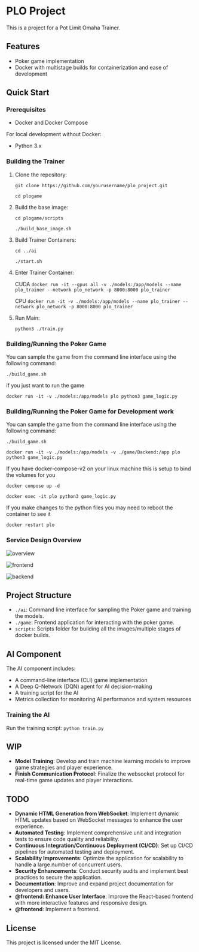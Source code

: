 # PLO Project

This is a project for a Pot Limit Omaha Trainer. 

## Features
- Poker game implementation
- Docker with multistage builds for containerization and ease of development

## Quick Start

### Prerequisites

- Docker and Docker Compose

For local development without Docker:
- Python 3.x

### Building the Trainer

1. Clone the repository:

    `git clone https://github.com/yourusername/plo_project.git`

    `cd plogame`
    

2. Build the base image:

    `cd plogame/scripts`

    `./build_base_image.sh`

    
3. Build Trainer Containers:
    
    `cd ../ai`

    `./start.sh`

4. Enter Trainer Container:

    CUDA
    `docker run -it --gpus all -v ./models:/app/models --name plo_trainer --network plo_network -p 8000:8000 plo_trainer`

    CPU
    `docker run -it -v ./models:/app/models --name plo_trainer --network plo_network -p 8000:8000 plo_trainer`

5. Run Main:

    `python3 ./train.py`

### Building/Running the Poker Game

You can sample the game from the command line interface using the following command:

`./build_game.sh`

if you just want to run the game

`docker run -it -v ./models:/app/models plo python3 game_logic.py`

### Building/Running the Poker Game for Development work

You can sample the game from the command line interface using the following command:

`./build_game.sh`

`docker run -it -v ./models:/app/models -v ./game/Backend:/app plo python3 game_logic.py`

If you have docker-compose-v2 on your linux machine this is setup to bind the volumes for you

`docker compose up -d`

`docker exec -it plo python3 game_logic.py`

If you make changes to the python files you may need to reboot the container to see it

`docker restart plo`

### Service Design Overview

![overview](https://media.wrigglyt.xyz/images/OverallServiceFlow.png)

![frontend](https://media.wrigglyt.xyz/images/FrontEnd.png)

![backend](https://media.wrigglyt.xyz/images/Backend.png)


## Project Structure

- `./ai`: Command line interface for sampling the Poker game and training the models.
- `./game`: Frontend application for interacting with the poker game.
- `scripts`: Scripts folder for building all the images/multiple stages of docker builds.

## AI Component

The AI component includes:
- A command-line interface (CLI) game implementation
- A Deep Q-Network (DQN) agent for AI decision-making
- A training script for the AI
- Metrics collection for monitoring AI performance and system resources

### Training the AI
Run the training script: `python train.py`

## WIP
- **Model Training**: Develop and train machine learning models to improve game strategies and player experience.
- **Finish Communication Protocol**: Finalize the websocket protocol for real-time game updates and player interactions.

## TODO

- **Dynamic HTML Generation from WebSocket**: Implement dynamic HTML updates based on WebSocket messages to enhance the user experience.
- **Automated Testing**: Implement comprehensive unit and integration tests to ensure code quality and reliability.
- **Continuous Integration/Continuous Deployment (CI/CD)**: Set up CI/CD pipelines for automated testing and deployment.
- **Scalability Improvements**: Optimize the application for scalability to handle a large number of concurrent users.
- **Security Enhancements**: Conduct security audits and implement best practices to secure the application.
- **Documentation**: Improve and expand project documentation for developers and users.
- **@frontend: Enhance User Interface**: Improve the React-based frontend with more interactive features and responsive design.
- **@frontend**: Implement a frontend.

## License

This project is licensed under the MIT License.
